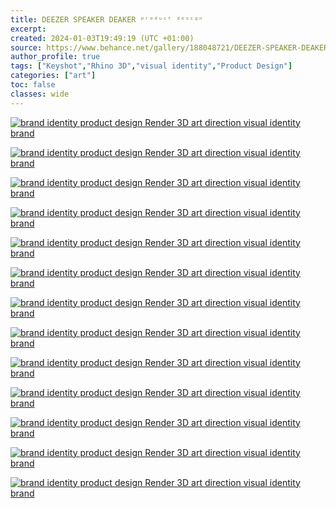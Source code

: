 ```yaml
---
title: DEEZER SPEAKER DEAKER ᵖʳᵒᵈᵘᶜᵗ ᵈᵉˢᶦᵍⁿ
excerpt: 
created: 2024-01-03T19:49:19 (UTC +01:00)
source: https://www.behance.net/gallery/188048721/DEEZER-SPEAKER-DEAKER-
author_profile: true
tags: ["Keyshot","Rhino 3D","visual identity","Product Design"]
categories: ["art"]
toc: false
classes: wide
---
```

[![brand identity product design  Render 3D art direction  visual identity brand](https://mir-s3-cdn-cf.behance.net/project_modules/1400/539368188048721.659f611b76d71.png)](https://www.behance.net/gallery/188048721/DEEZER-SPEAKER-DEAKER-/modules/1066857425)

[![brand identity product design  Render 3D art direction  visual identity brand](https://mir-s3-cdn-cf.behance.net/project_modules/1400/6269b7188048721.659f611b7cb69.png)](https://www.behance.net/gallery/188048721/DEEZER-SPEAKER-DEAKER-/modules/1066857439)

[![brand identity product design  Render 3D art direction  visual identity brand](https://mir-s3-cdn-cf.behance.net/project_modules/1400/6acbb0188048721.659f611b79658.png)](https://www.behance.net/gallery/188048721/DEEZER-SPEAKER-DEAKER-/modules/1066857431)

[![brand identity product design  Render 3D art direction  visual identity brand](https://mir-s3-cdn-cf.behance.net/project_modules/1400/e66bb1188048721.659f611b7bafa.png)](https://www.behance.net/gallery/188048721/DEEZER-SPEAKER-DEAKER-/modules/1066857437)

[![brand identity product design  Render 3D art direction  visual identity brand](https://mir-s3-cdn-cf.behance.net/project_modules/1400/d6280d188048721.659f611b7eccf.png)](https://www.behance.net/gallery/188048721/DEEZER-SPEAKER-DEAKER-/modules/1066857443)

[![brand identity product design  Render 3D art direction  visual identity brand](https://mir-s3-cdn-cf.behance.net/project_modules/1400/c77253188048721.659f611b77bad.png)](https://www.behance.net/gallery/188048721/DEEZER-SPEAKER-DEAKER-/modules/1066857427)

[![brand identity product design  Render 3D art direction  visual identity brand](https://mir-s3-cdn-cf.behance.net/project_modules/1400/139925188048721.659f611b7aeb9.png)](https://www.behance.net/gallery/188048721/DEEZER-SPEAKER-DEAKER-/modules/1066857435)

[![brand identity product design  Render 3D art direction  visual identity brand](https://mir-s3-cdn-cf.behance.net/project_modules/1400/9062aa188048721.659f611b7a28e.png)](https://www.behance.net/gallery/188048721/DEEZER-SPEAKER-DEAKER-/modules/1066857433)

[![brand identity product design  Render 3D art direction  visual identity brand](https://mir-s3-cdn-cf.behance.net/project_modules/1400/30e660188048721.659f611b7f925.png)](https://www.behance.net/gallery/188048721/DEEZER-SPEAKER-DEAKER-/modules/1066857445)

[![brand identity product design  Render 3D art direction  visual identity brand](https://mir-s3-cdn-cf.behance.net/project_modules/1400/f2bc69188048721.659f611b789c0.png)](https://www.behance.net/gallery/188048721/DEEZER-SPEAKER-DEAKER-/modules/1066857429)

[![brand identity product design  Render 3D art direction  visual identity brand](https://mir-s3-cdn-cf.behance.net/project_modules/1400/cd28c4188048721.659f611b7d94d.png)](https://www.behance.net/gallery/188048721/DEEZER-SPEAKER-DEAKER-/modules/1066857441)

[![brand identity product design  Render 3D art direction  visual identity brand](https://mir-s3-cdn-cf.behance.net/project_modules/1400/6b1da7188048721.659f611b75bf4.png)](https://www.behance.net/gallery/188048721/DEEZER-SPEAKER-DEAKER-/modules/1066857423)

[![brand identity product design  Render 3D art direction  visual identity brand](https://mir-s3-cdn-cf.behance.net/project_modules/1400/4d33e4188048721.659f611b74cec.png)](https://www.behance.net/gallery/188048721/DEEZER-SPEAKER-DEAKER-/modules/1066857421)